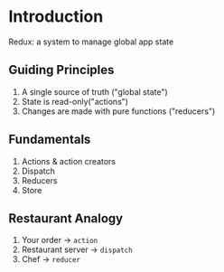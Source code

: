 # Introduction

Redux: a system to manage global app state

## Guiding Principles

1. A single source of truth ("global state")
2. State is read-only("actions")
3. Changes are made with pure functions ("reducers")

## Fundamentals

1. Actions & action creators
2. Dispatch
3. Reducers
4. Store

## Restaurant Analogy

1. Your order -> `action`
2. Restaurant server -> `dispatch`
3. Chef -> `reducer`
